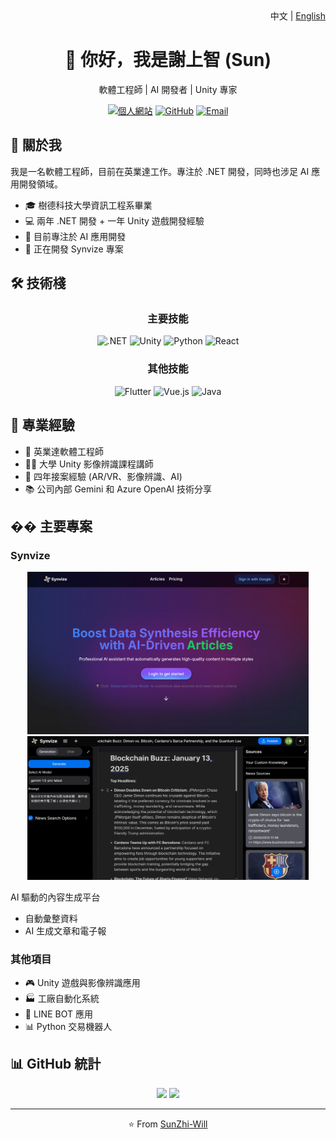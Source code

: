 <div align="right">
  中文 | <a href="README.md">English</a>
</div>

<div align="center">
  <h1>👋 你好，我是謝上智 (Sun)</h1>
  <p>軟體工程師 | AI 開發者 | Unity 專家</p>
  
  [![個人網站](https://img.shields.io/badge/網站-shangzhistime-blue?style=flat-square)](https://sites.google.com/view/shangzhistime)
  [![GitHub](https://img.shields.io/badge/GitHub-SunZhi--Will-181717?style=flat-square&logo=github)](https://github.com/SunZhi-Will)
  [![Email](https://img.shields.io/badge/Email-聯繫我-red?style=flat-square&logo=gmail)](mailto:sun055676@gmail.com)
</div>

## 🚀 關於我
我是一名軟體工程師，目前在英業達工作。專注於 .NET 開發，同時也涉足 AI 應用開發領域。

- 🎓 樹德科技大學資訊工程系畢業
- 💻 兩年 .NET 開發 + 一年 Unity 遊戲開發經驗
- 🌱 目前專注於 AI 應用開發
- 🔭 正在開發 Synvize 專案

## 🛠️ 技術棧
<div align="center">
  
  ### 主要技能
  ![.NET](https://img.shields.io/badge/-.NET-512BD4?style=for-the-badge&logo=dotnet&logoColor=white)
  ![Unity](https://img.shields.io/badge/-Unity-000000?style=for-the-badge&logo=Unity&logoColor=white)
  ![Python](https://img.shields.io/badge/-Python-3776AB?style=for-the-badge&logo=Python&logoColor=white)
  ![React](https://img.shields.io/badge/-React-61DAFB?style=for-the-badge&logo=React&logoColor=black)

  ### 其他技能
  ![Flutter](https://img.shields.io/badge/-Flutter-02569B?style=for-the-badge&logo=Flutter&logoColor=white)
  ![Vue.js](https://img.shields.io/badge/-Vue.js-4FC08D?style=for-the-badge&logo=Vue.js&logoColor=white)
  ![Java](https://img.shields.io/badge/-Java-007396?style=for-the-badge&logo=Java&logoColor=white)
</div>

## 💼 專業經驗
- 🏢 英業達軟體工程師
- 👨‍🏫 大學 Unity 影像辨識課程講師
- 🤝 四年接案經驗 (AR/VR、影像辨識、AI)
- 📚 公司內部 Gemini 和 Azure OpenAI 技術分享

## �� 主要專案
### Synvize
<div align="center">
  <img width="450" src="images/synvize/home.png" alt="Synvize 首頁">
  <img width="450" src="images/synvize/edit.png" alt="Synvize 編輯頁面">
</div>

AI 驅動的內容生成平台
- 自動彙整資料
- AI 生成文章和電子報

### 其他項目
- 🎮 Unity 遊戲與影像辨識應用
- 🏭 工廠自動化系統
- 🤖 LINE BOT 應用
- 📊 Python 交易機器人

## 📊 GitHub 統計
<div align="center">
  <img height="150" src="https://github-readme-stats.vercel.app/api?username=SunZhi-Will&show_icons=true&theme=radical"/>
  <img height="150" src="https://github-readme-stats.vercel.app/api/top-langs/?username=SunZhi-Will&layout=compact&theme=radical"/>
</div>

---
<div align="center">
  ⭐️ From <a href="https://github.com/SunZhi-Will">SunZhi-Will</a>
</div> 